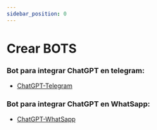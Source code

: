 ```yaml
---
sidebar_position: 0
---
```


# Crear BOTS

### Bot para integrar ChatGPT en telegram:
- [ChatGPT-Telegram](https://youtu.be/SdPFD4EyLD0/) 

### Bot para integrar ChatGPT en WhatSapp:
- [ChatGPT-WhatSapp](https://www.youtube.com/watch?v=Y49RkOGX7Dc/) 